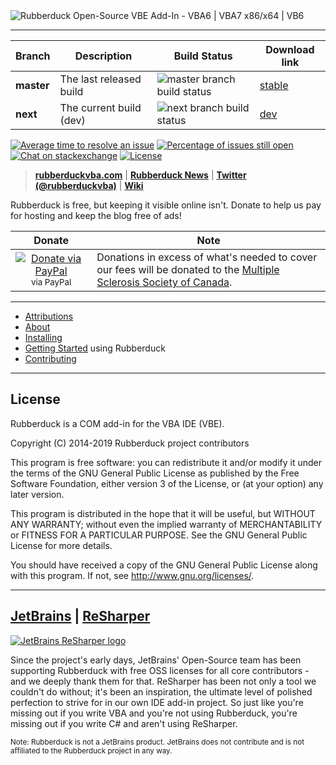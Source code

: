 <img alt="Rubberduck Open-Source VBE Add-In - VBA6 | VBA7 x86/x64 | VB6" src="https://user-images.githubusercontent.com/5751684/48656196-a507af80-e9ef-11e8-9c09-1ce3c619c019.png" />

---

|Branch     | Description | Build Status | Download link |
|------------|---|--------------|-|
| **master** | The last released build | ![master branch build status][masterBuildStatus] | [stable](https://github.com/rubberduck-vba/Rubberduck/releases/latest) |
| **next**   | The current build (dev)  | ![next branch build status][nextBuildStatus] | [dev](https://github.com/rubberduck-vba/Rubberduck/releases) |

[nextBuildStatus]:https://ci.appveyor.com/api/projects/status/we3pdnkeebo4nlck/branch/next?svg=true
[masterBuildStatus]:https://ci.appveyor.com/api/projects/status/we3pdnkeebo4nlck/branch/master?svg=true
[![Average time to resolve an issue](http://isitmaintained.com/badge/resolution/Rubberduck-vba/rubberduck.svg)](http://isitmaintained.com/project/Rubberduck-vba/rubberduck "Average time to resolve an issue")
[![Percentage of issues still open](http://isitmaintained.com/badge/open/Rubberduck-vba/rubberduck.svg)](http://isitmaintained.com/project/Rubberduck-vba/rubberduck "Percentage of issues still open")
[![Chat on stackexchange](https://img.shields.io/badge/chat-on%20stackexchange-blue.svg)](https://chat.stackexchange.com/rooms/14929/vba-rubberducking)
[![License](https://img.shields.io/github/license/rubberduck-vba/Rubberduck.svg)](https://github.com/rubberduck-vba/Rubberduck/blob/next/LICENSE)


> **[rubberduckvba.com](http://rubberduckvba.com)** | **[Rubberduck News](https://rubberduckvba.wordpress.com/)** 
| **[Twitter (@rubberduckvba)](https://twitter.com/rubberduckvba)** | **[Wiki](https://github.com/rubberduck-vba/Rubberduck/wiki)**  

Rubberduck is free, but keeping it visible online isn't. Donate to help us pay for hosting and keep the blog free of ads!

|Donate|Note |
|:------:|-|
|<a href="https://www.paypal.com/cgi-bin/webscr?cmd=_donations&business=UY5K5X36B7T2S&currency_code=CAD&source=url"><img alt="Donate via PayPal" src="https://www.paypalobjects.com/en_US/i/btn/btn_donateCC_LG.gif"></a> <sub>via PayPal</sub>|Donations in excess of what's needed to cover our fees will be donated to the <a href="https://mssociety.ca/">Multiple Sclerosis Society of Canada</a>.|

---

 * [Attributions](https://github.com/rubberduck-vba/Rubberduck/blob/next/docs/Attributions.md)
 * [About](https://github.com/rubberduck-vba/Rubberduck/blob/next/docs/About.md)
 * [Installing](https://github.com/rubberduck-vba/Rubberduck/wiki/Installing)
 * [Getting Started](https://github.com/rubberduck-vba/Rubberduck/blob/next/docs/GettingStarted.md) using Rubberduck
 * [Contributing](https://github.com/rubberduck-vba/Rubberduck/blob/next/CONTRIBUTING.md)

---

## License

Rubberduck is a COM add-in for the VBA IDE (VBE).

Copyright (C) 2014-2019 Rubberduck project contributors

This program is free software: you can redistribute it and/or modify
it under the terms of the GNU General Public License as published by
the Free Software Foundation, either version 3 of the License, or
(at your option) any later version.

This program is distributed in the hope that it will be useful,
but WITHOUT ANY WARRANTY; without even the implied warranty of
MERCHANTABILITY or FITNESS FOR A PARTICULAR PURPOSE.  See the
GNU General Public License for more details.

You should have received a copy of the GNU General Public License
along with this program.  If not, see http://www.gnu.org/licenses/.

---

## [JetBrains](https://www.jetbrains.com) | [ReSharper](https://www.jetbrains.com/resharper/)

[![JetBrains ReSharper logo](https://cloud.githubusercontent.com/assets/5751684/20271309/616bb740-aa58-11e6-91c9-65287b740985.png)](https://www.jetbrains.com/resharper/)

Since the project's early days, JetBrains' Open-Source team has been supporting Rubberduck with free OSS licenses for all core contributors - and we deeply thank them for that. ReSharper has been not only a tool we couldn't do without; it's been an inspiration, the ultimate level of polished perfection to strive for in our own IDE add-in project. So just like you're missing out if you write VBA and you're not using Rubberduck, you're missing out if you write C# and aren't using ReSharper.

<sub>Note: Rubberduck is not a JetBrains product. JetBrains does not contribute and is not affiliated to the Rubberduck project in any way.</sub>
